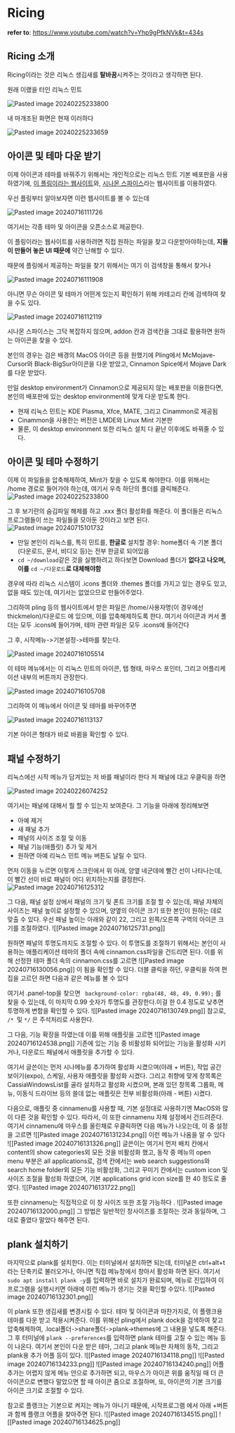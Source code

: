 # Ricing
**refer to**: https://www.youtube.com/watch?v=Yhp9gPfkNVk&t=434s

## Ricing 소개
Ricing이라는 것은 리눅스 생김새를 **탈바꿈**시켜주는 것이라고 생각하면 된다. 

원래 이랬을 터인 리눅스 민트

![Pasted image 20240225233800](https://github.com/user-attachments/assets/e3d14dfc-99db-4939-af80-9494032555d3)

내 마개조된 화면은 현재 이러하다

![Pasted image 20240225233659](https://github.com/user-attachments/assets/22068a60-3291-4f96-b60a-9458aeaf52e0)

## 아이콘 및 테마 다운 받기
이제 아이콘과 테마를 바꿔주기 위해서는
개인적으로는 리눅스 민트 기본 배포판을 사용하였기에, [이 플링이라는 웹사이트](https://www.pling.com/browse?cat=386&ord=latest)와, [시나몬 스파이스](https://cinnamon-spices.linuxmint.com/themes/view/Mojave-Dark)라는 웹사이트를 이용하였다. 

우선 플링부터 알아보자면 이런 웹사이트를 볼 수 있는데

![Pasted image 20240716111726](https://github.com/user-attachments/assets/f3f7129f-ee89-496d-a1cd-28f0ec820a21)

여기서는 각종 테마 및 아이콘을 오픈소스로 제공한다. 

이 플링이라는 웹사이트를 사용하려면 직접 원하는 파일을 찾고 다운받아야하는데, **지들이 만들어 놓은 UI 때문에** 약간 난해할 수 있다.

때문에 플링에서 제공하는 파일을 찾기 위해서는 여기 이 검색창을 통해서 찾거나

![Pasted image 20240716111908](https://github.com/user-attachments/assets/f3ea6d1e-9c31-4c22-919c-720d527ef348)

아니면 무슨 아이콘 및 테마가 어떤게 있는지 확인하기 위해 카테고리 칸에 검색하여 찾을 수도 있다.

![Pasted image 20240716112119](https://github.com/user-attachments/assets/1cb62aff-025c-4276-b7ba-5d9b0d50930a)

시나몬 스파이스는 그닥 복잡하지 않으며, addon 칸과 검색칸을 그대로 활용하면 원하는 아이콘을 찾을 수 있다. 

본인의 경우는 검은 배경의 MacOS 아이콘 등을 원했기에 Pling에서 McMojave-Cursor와 Black-BigSur아이콘을 다운 받았고, Cinnamon Spice에서 Mojave Dark를 다운 받았다. 

만일 desktop environment가 Cinnamon으로 제공되지 않는 배포판을 이용한다면, 본인의 배포판에 있는 desktop environment에 맞게 다운 받도록 한다. 
- 현재 리눅스 민트는 KDE Plasma, Xfce, MATE, 그리고 Cinammon로 제공됨
- Cinammon을 사용한는 버전은 LMDE와 Linux Mint 기본판
- 물론, 이 desktop environment 또한 리눅스 설치 다 끝난 이후에도 바꿔줄 수 있다.

## 아이콘 및 테마 수정하기

이제 이 파일들을 압축해제하여, Mint가 찾을 수 있도록 해야한다. 이를 위해서는 /home 경로로 들어가야 하는데, 여기서  우측 하단의 폴더를 클릭해준다. 
![Pasted image 20240225233800](https://github.com/user-attachments/assets/f55b568b-e20f-42c0-8cda-6c355e063862)

그 후 보기란의 숨김파일 해제를 하고 .xxx 폴더 활성화를 해준다. 이 폴더들은 리눅스 프로그램들이 쓰는 파일들을 모아둔 것이라고 보면 된다.
![Pasted image 20240715101732](https://github.com/user-attachments/assets/c8fa71b2-dcea-4402-808c-b5acd665f57e)

- 만일 본인이 리눅스를, 특히 민트를, **한글로** 설치할 경우: home폴더 속 기본 폴더(다운로드, 문서, 비디오 등)는 전부 한글로 되어있음
- `cd ~/download`같은 것을 실행하려고 하다보면 Download 폴더가 **없다고 나오며, 이를** `cd ~/다운로드`**로 대체해야함**

경우에 따라 리눅스 시스템이 .icons 폴더와 .themes 폴더를 가지고 있는 경우도 있고, 없을 때도 있는데, 여기서는 없었으므로 만들어주었다.

그리하여 pling 등의 웹사이트에서 받은 파일은 /home/사용자명(이 경우에선 thickmelon)/다운로드 에 있으며, 이를 압축해제하도록 한다. 
여기서 아이콘과 커서 폴더는 모두 .icons에 들어가며, 테마 관련 파일은 모두 .icons에 들어간다

그 후, 시작메뉴->기본설정->테마를 찾는다.

![Pasted image 20240716105514](https://github.com/user-attachments/assets/7506b163-080a-4c0a-bf5a-b72d5f39c58e)

이 테마 메뉴에서는 이 리눅스 민트의 아이콘, 탭 형태, 마우스 포인터, 그리고 어플리케이션 내부의 버튼까지 관장한다. 

![Pasted image 20240716105708](https://github.com/user-attachments/assets/4c02bae0-7b38-4795-a0cf-b87228afa0b6)

그리하여 이 메뉴에서 아이콘 및 테마를 바꾸어주면

![Pasted image 20240716113137](https://github.com/user-attachments/assets/386cca5f-a197-4b03-b635-1fd717ddacc1)

기본 아이콘 형태가 바로 바뀜을 확인할 수 있다.

## 패널 수정하기

리눅스에선 시작 메뉴가 담겨있는 저 바를 패널이라 한다 
저 패널에 대고 우클릭을 하면 

![Pasted image 20240226074252](https://github.com/user-attachments/assets/0a1157f7-2d9a-4d42-ae2c-9ac81a6691ba)

여기서는 패널에 대해서 뭘 할 수 있는지 보여준다. 그 기능을 아래에 정리해보면 
- 아예 제거
- 새 패널 추가
- 패널의 사이즈 조절 및 이동
- 패널 기능(애플릿) 추가 및 제거
- 원하면 아예 리눅스 민트 메뉴 버튼도 날릴 수 있다.

먼저 이동을 누르면 이렇게 스크린에서 위 아래, 양옆 네군데에 빨간 선이 나타나는데, 이 빨간 선이 바로 패널이 어디 위치하는지를 결정한다.
![Pasted image 20240716125312](https://github.com/user-attachments/assets/e775fe9a-b5bf-48c2-bc20-94c5d072f3a8)

그 다음, 패널 설정 상에서 패널의 크기 및 폰트 크기를 조절 할 수 있는데, 패널 자체의 사이즈는 패널 높이로 설정할 수 있으며, 양옆의 아이콘 크기 또한 본인이 원하는 데로 맞출 수 있다. 우선 패널 높이는 아래와 같이 22, 그리고 왼쪽/오른쪽 구역의 아이콘 크기를 조절하였다.
![[Pasted image 20240716125731.png]]

원하면 패널의 투명도까지도 조절할 수 있다. 이 투명도를 조절하기 위해서는 본인이 사용하는 애플리케이션 테마의 폴더 속에 cinnamon.css파일을 건드리면 된다. 이를 위해 선정한 테마 폴더 속의 cinnamon.css를 고르면 
![[Pasted image 20240716130056.png]]
이 됨을 확인할 수 있다.
더블 클릭을 하던, 우클릭을 하여 편집을 고르던 하면 다음과 같은 메뉴를 볼 수 있다

여기서 .panel-top을 찾으면 ```
  background-color: rgba(48, 48, 49, 0.99);```
를 찾을 수 있는데, 이 마지막 0.99 숫자가 투명도를 관장한다.이걸 한 0.4 정도로 낮추면 투명하게 변함을 확인할 수 있다.
![[Pasted image 20240716130749.png]]
참고로, `/* `및 `*/` 은 주석처리로 사용한다.

그 다음, 기능 확장을 하였는데 이를 위해 애플릿을 고르면 
![[Pasted image 20240716124538.png]]
기존에 있는 기능 중 비활성화 되어있는 기능을 활성화 시키거나, 다운로드 패널에서 애플릿을 추가할 수 있다. 

여기서 글쓴이는 먼저 시나메뉴를 추가하여 활성화 시켰으며(아래 + 버튼), 작업 공간 보이기(expo), 스케일, 사용자 애플릿을 활성화 시켰다. 그리고 취향에 맞게 창목록은 CassiaWindowsList를 골라 설치하고 활성화 시켰으며, 본래 있던 창목록 그룹화, 메뉴, 이동식 드라이브 등의 쓸데 없는 애플릿은 전부 비활성화(아래 - 버튼) 시켰다.

다음으로, 애플릿 중 cinnamenu를 사용할 때, 기본 설정대로 사용하기엔 MacOS와 많이 다른 것을 확인할 수 있다. 따라서, 이 또한 cinnamenu 자체 설정에서 건드려준다. 
여기서 cinnamenu에 마우스를 올린채로 우클릭하면 다음 메뉴가 나오는데, 이 중 설정을 고르면 
![[Pasted image 20240716131234.png]]
이런 메뉴가 나옴을 알 수 있다
![[Pasted image 20240716131326.png]]
글쓴이는 여기서  먼저 배치 칸에서 content의 show categories외 모든 것을 비활성화 했고,
동작 중 메뉴의 open menu 부분은 all applications로, 검색 칸에서는 web search suggestions와 search home folder외 모든 기능 비활성화, 그리고 꾸미기 칸에서는 custom icon 및 사이즈 조절을 활성화 하였으며, 기본 applications grid icon size를 한 40 정도로 줄였다.
![[Pasted image 20240716131722.png]]

또한 cinnamenu는 직접적으로 이 창 사이즈 또한 조절 가능하다 .
![[Pasted image 20240716132000.png]]
그 방법은 일반적인 창사이즈를 조절하는 것과 동일하며, 그대로 줄였다 말았다 해주면 된다.

## plank 설치하기

마지막으로 plank를 설치한다. 이는 터미널에서 설치하면 되는데, 터미널은 ctrl+alt+t라는 단축키로 불러오거나, 아니면 직접 메뉴창에서 창아서 활성화 하면 된다.
여기서 `sudo apt install plank -y`를 입력하면 바로 설치가 완료되며, 메뉴로 진입하여 이 프로그램을 실행시키면 아래에 이런 메뉴가 생기는 것을 확인할 수있다.
![[Pasted image 20240716132301.png]]

이 plank 또한 생김새를 변경시킬 수 있다. 테마 및 아이콘과 마찬가지로, 이 플랭크용 테마를 다운 받고 적용시켜준다. 이를 위해선 pling에서 plank dock을 검색하여 찾고 압축해제하여, .local폴더->share폴더->plank->themes에 그 내용을 넣도록 해준다. 그 후 터미널에 `plank --preferences`를 입력하면 plank 테마를 고칠 수 있는 메뉴 등이 나온다. 여기서 본인이 다운 받은 테마, 그리고 plank 메뉴판 자체의 동작, 그리고 plank용 추가 어플 등이 있다.
![[Pasted image 20240716134118.png]]
![[Pasted image 20240716134233.png]]
![[Pasted image 20240716134240.png]]
어플 추가는 어렵지 않게 메뉴 안으로 추가하면 되고, 마우스가 아이콘 위를 움직일 때 더 큰 아이콘으로 변했다 말았으면 할 때 아이콘 줌으로 조절하며, 또, 아이콘의 기본 크기를 아이콘 크기로 조절할 수 있다. 

참고로 플랭크는 기본으로 켜지는 메뉴가 아니기 때문에, 시작프로그램 에서 아래 +버튼과 함께 플랭크 어플을 찾아주면 된다. 
![[Pasted image 20240716134515.png]]
![[Pasted image 20240716134625.png]]

